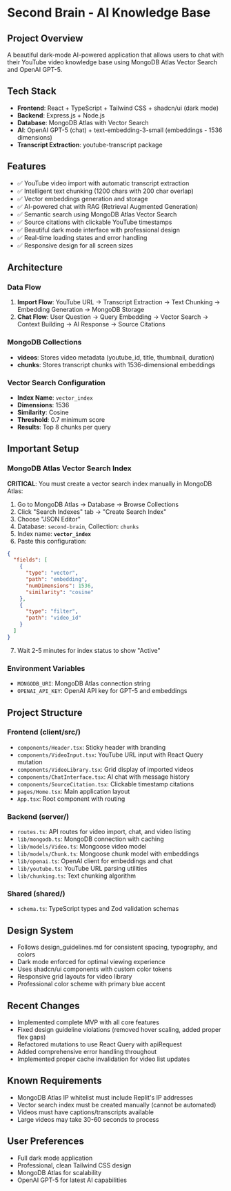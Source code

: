 # Second Brain - AI Knowledge Base

## Project Overview
A beautiful dark-mode AI-powered application that allows users to chat with their YouTube video knowledge base using MongoDB Atlas Vector Search and OpenAI GPT-5.

## Tech Stack
- **Frontend**: React + TypeScript + Tailwind CSS + shadcn/ui (dark mode)
- **Backend**: Express.js + Node.js
- **Database**: MongoDB Atlas with Vector Search
- **AI**: OpenAI GPT-5 (chat) + text-embedding-3-small (embeddings - 1536 dimensions)
- **Transcript Extraction**: youtube-transcript package

## Features
- ✅ YouTube video import with automatic transcript extraction
- ✅ Intelligent text chunking (1200 chars with 200 char overlap)
- ✅ Vector embeddings generation and storage
- ✅ AI-powered chat with RAG (Retrieval Augmented Generation)
- ✅ Semantic search using MongoDB Atlas Vector Search
- ✅ Source citations with clickable YouTube timestamps
- ✅ Beautiful dark mode interface with professional design
- ✅ Real-time loading states and error handling
- ✅ Responsive design for all screen sizes

## Architecture

### Data Flow
1. **Import Flow**: YouTube URL → Transcript Extraction → Text Chunking → Embedding Generation → MongoDB Storage
2. **Chat Flow**: User Question → Query Embedding → Vector Search → Context Building → AI Response → Source Citations

### MongoDB Collections
- **videos**: Stores video metadata (youtube_id, title, thumbnail, duration)
- **chunks**: Stores transcript chunks with 1536-dimensional embeddings

### Vector Search Configuration
- **Index Name**: `vector_index`
- **Dimensions**: 1536
- **Similarity**: Cosine
- **Threshold**: 0.7 minimum score
- **Results**: Top 8 chunks per query

## Important Setup

### MongoDB Atlas Vector Search Index
**CRITICAL**: You must create a vector search index manually in MongoDB Atlas:

1. Go to MongoDB Atlas → Database → Browse Collections
2. Click "Search Indexes" tab → "Create Search Index"
3. Choose "JSON Editor"
4. Database: `second-brain`, Collection: `chunks`
5. Index name: **`vector_index`**
6. Paste this configuration:

```json
{
  "fields": [
    {
      "type": "vector",
      "path": "embedding",
      "numDimensions": 1536,
      "similarity": "cosine"
    },
    {
      "type": "filter",
      "path": "video_id"
    }
  ]
}
```

7. Wait 2-5 minutes for index status to show "Active"

### Environment Variables
- `MONGODB_URI`: MongoDB Atlas connection string
- `OPENAI_API_KEY`: OpenAI API key for GPT-5 and embeddings

## Project Structure

### Frontend (client/src/)
- `components/Header.tsx`: Sticky header with branding
- `components/VideoInput.tsx`: YouTube URL input with React Query mutation
- `components/VideoLibrary.tsx`: Grid display of imported videos
- `components/ChatInterface.tsx`: AI chat with message history
- `components/SourceCitation.tsx`: Clickable timestamp citations
- `pages/Home.tsx`: Main application layout
- `App.tsx`: Root component with routing

### Backend (server/)
- `routes.ts`: API routes for video import, chat, and video listing
- `lib/mongodb.ts`: MongoDB connection with caching
- `lib/models/Video.ts`: Mongoose video model
- `lib/models/Chunk.ts`: Mongoose chunk model with embeddings
- `lib/openai.ts`: OpenAI client for embeddings and chat
- `lib/youtube.ts`: YouTube URL parsing utilities
- `lib/chunking.ts`: Text chunking algorithm

### Shared (shared/)
- `schema.ts`: TypeScript types and Zod validation schemas

## Design System
- Follows design_guidelines.md for consistent spacing, typography, and colors
- Dark mode enforced for optimal viewing experience
- Uses shadcn/ui components with custom color tokens
- Responsive grid layouts for video library
- Professional color scheme with primary blue accent

## Recent Changes
- Implemented complete MVP with all core features
- Fixed design guideline violations (removed hover scaling, added proper flex gaps)
- Refactored mutations to use React Query with apiRequest
- Added comprehensive error handling throughout
- Implemented proper cache invalidation for video list updates

## Known Requirements
- MongoDB Atlas IP whitelist must include Replit's IP addresses
- Vector search index must be created manually (cannot be automated)
- Videos must have captions/transcripts available
- Large videos may take 30-60 seconds to process

## User Preferences
- Full dark mode application
- Professional, clean Tailwind CSS design
- MongoDB Atlas for scalability
- OpenAI GPT-5 for latest AI capabilities
